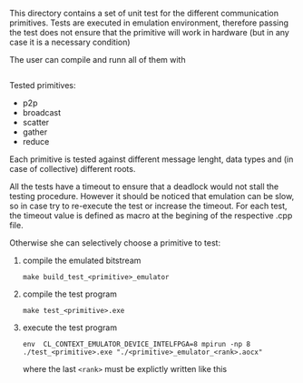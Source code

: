 This directory contains a set of unit test for the different
communication primitives. Tests are executed in emulation environment,
therefore passing the test does not ensure that the primitive will work
in hardware (but in any case it is a necessary condition)

The user can compile and runn all of them with
```
```


Tested primitives:
- p2p
- broadcast
- scatter
- gather
- reduce

Each primitive is tested against different message lenght, data types and (in case of collective)
different roots.


All the tests have a timeout to ensure that a deadlock would not stall the testing procedure.
However it should be noticed that emulation can be slow, so in case try to re-execute the test
or increase the timeout.
For each test, the timeout value is defined as macro at the begining of the respective .cpp file.


Otherwise she can selectively choose a primitive to test:
1. compile the emulated bitstream

    `make build_test_<primitive>_emulator`

2. compile the test program

    `make test_<primitive>.exe`

3. execute the test program

    `env  CL_CONTEXT_EMULATOR_DEVICE_INTELFPGA=8 mpirun -np 8 ./test_<primitive>.exe "./<primitive>_emulator_<rank>.aocx"`

    where the last `<rank>` must be explictly written like this

